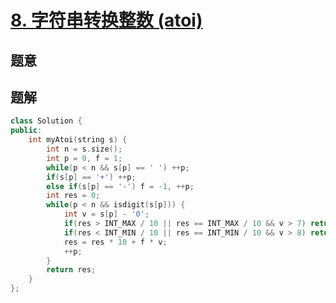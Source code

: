 #  [8. 字符串转换整数 (atoi)](https://leetcode-cn.com/problems/string-to-integer-atoi/)

## 题意



## 题解



```c++
class Solution {
public:
    int myAtoi(string s) {
        int n = s.size();
        int p = 0, f = 1;
        while(p < n && s[p] == ' ') ++p;
        if(s[p] == '+') ++p;
        else if(s[p] == '-') f = -1, ++p;
        int res = 0;
        while(p < n && isdigit(s[p])) {
            int v = s[p] - '0';
            if(res > INT_MAX / 10 || res == INT_MAX / 10 && v > 7) return INT_MAX;
            if(res < INT_MIN / 10 || res == INT_MIN / 10 && v > 8) return INT_MIN;
            res = res * 10 + f * v;
            ++p;
        }
        return res;
    }
};
```



```python3

```

